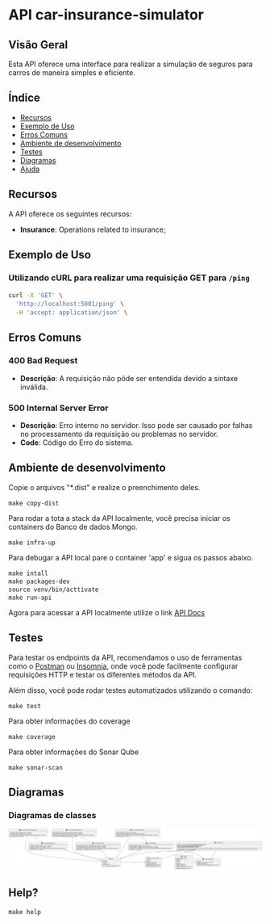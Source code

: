# API car-insurance-simulator

## Visão Geral

Esta API oferece uma interface para realizar a simulação de seguros para carros de maneira simples e eficiente.

## Índice

- [Recursos](#recursos)
- [Exemplo de Uso](#exemplo-de-uso)
- [Erros Comuns](#erros-comuns)
- [Ambiente de desenvolvimento](#ambiente-de-desenvolvimento)
- [Testes](#testes)
- [Diagramas](#diagramas)
- [Ajuda](#help)

## Recursos

A API oferece os seguintes recursos:

- **Insurance**: Operations related to insurance;

## Exemplo de Uso

### Utilizando cURL para realizar uma requisição GET para `/ping`

```bash
curl -X 'GET' \
  'http://localhost:5001/ping' \
  -H 'accept: application/json' \
```

## Erros Comuns

### 400 Bad Request

- **Descrição**: A requisição não pôde ser entendida devido a sintaxe inválida.

### 500 Internal Server Error

- **Descrição**: Erro interno no servidor. Isso pode ser causado por falhas no processamento da requisição ou problemas no servidor.
- **Code**: Código do Erro do sistema.

## Ambiente de desenvolvimento

Copie o arquivos "*.dist" e realize o preenchimento deles.

```shell
make copy-dist
```

Para rodar a tota a stack da API localmente, você precisa iniciar os containers do Banco de dados Mongo.

```shell
make infra-up
```

Para debugar a API local pare o container 'app' e sigua os passos abaixo.

```shell
make intall
make packages-dev
source venv/bin/acttivate
make run-api
```

Agora para acessar a API localmente utilize o link [API Docs](http://localhost:5000/docs)

## Testes

Para testar os endpoints da API, recomendamos o uso de ferramentas como o [Postman](https://www.postman.com/) ou [Insomnia](https://insomnia.rest/), onde você pode facilmente configurar requisições HTTP e testar os diferentes métodos da API.

Além disso, você pode rodar testes automatizados utilizando o comando:

```shell
make test
```

Para obter informações do coverage

```shell
make coverage
```

Para obter informações do Sonar Qube

```shell
make sonar-scan
```

## Diagramas

### Diagramas de classes

![Diagramas de classes](./docs/images/diagramas_de_classes/diagrama_de_classes.svg)

## Help?

```shell
make help
```
